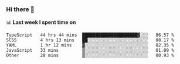 ### Hi there 👋

<!--
**DBvc/DBvc** is a ✨ _special_ ✨ repository because its `README.md` (this file) appears on your GitHub profile.

Here are some ideas to get you started:

- 🔭 I’m currently working on ...
- 🌱 I’m currently learning ...
- 👯 I’m looking to collaborate on ...
- 🤔 I’m looking for help with ...
- 💬 Ask me about ...
- 📫 How to reach me: ...
- 😄 Pronouns: ...
- ⚡ Fun fact: ...
-->

📊 **Last week I spent time on**
<!--START_SECTION:waka-->
```text
TypeScript   44 hrs 44 mins  █████████████████████▓░░░   86.57 % 
SCSS         4 hrs 13 mins   ██░░░░░░░░░░░░░░░░░░░░░░░   08.17 % 
YAML         1 hr 12 mins    ▓░░░░░░░░░░░░░░░░░░░░░░░░   02.35 % 
JavaScript   33 mins         ▒░░░░░░░░░░░░░░░░░░░░░░░░   01.09 % 
Other        28 mins         ▒░░░░░░░░░░░░░░░░░░░░░░░░   00.93 % 
```
<!--END_SECTION:waka-->
